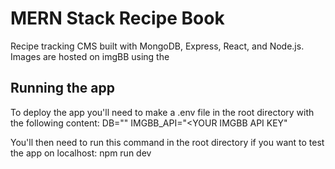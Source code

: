 # MERN Stack Recipe Book
Recipe tracking CMS built with MongoDB, Express, React, and Node.js. Images are hosted on imgBB using the

## Running the app
To deploy the app you'll need to make a .env file in the root directory with the following content: 
    DB="<YOUR MONGO_DB URI>"
    IMGBB_API="<YOUR IMGBB API KEY"

You'll then need to run this command in the root directory if you want to test the app on localhost:
    npm run dev
